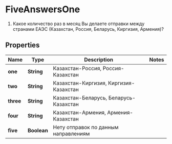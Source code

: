 

# FiveAnswersOne

1. Какое количество раз в месяц Вы делаете отправки между странами ЕАЭС (Казахстан, Россия, Беларусь, Киргизия, Армения)?
## Properties

Name | Type | Description | Notes
------------ | ------------- | ------------- | -------------
**one** | **String** | Казахстан-Россия, Россия-Казахстан | 
**two** | **String** | Казахстан-Киргизия, Киргизия-Казахстан | 
**three** | **String** | Казахстан-Беларусь, Беларусь-Казахстан | 
**four** | **String** | Казахстан-Армения, Армения-Казахстан | 
**five** | **Boolean** | Нету отправок по данным направлениям | 



